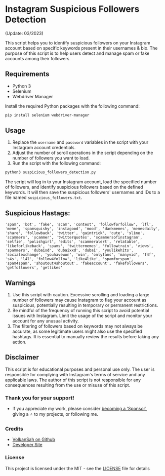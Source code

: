 # Instagram Suspicious Followers Detection 
(Update: 03/2023)

This script helps you to identify suspicious followers on your Instagram account based on specific keywords present in their usernames & bio. The purpose of this script is to help users detect and manage spam or fake accounts among their followers. 

## Requirements

- Python 3
- Selenium
- Webdriver Manager

Install the required Python packages with the following command:
```python
pip install selenium webdriver-manager
```

## Usage

1. Replace the `username` and `password` variables in the script with your Instagram account credentials.
2. Adjust the number of scroll operations in the script depending on the number of followers you want to load.
3. Run the script with the following command:
```python
python3 suspicious_followers_detection.py
```
The script will log in to your Instagram account, load the specified number of followers, and identify suspicious followers based on the defined keywords. It will then save the suspicious followers' usernames and IDs to a file named `suspicious_followers.txt`.

## Suspicious Hastags:
    'spam', 'bot', 'fake', 'scam', 'contest', 'followforfollow', 'lfl', 'meme', 'spamsquishy', 'instagood', 'mood', 'dankmemes', 'memesdaily', 'share', 'followback', 'twitter', 'gaintrick', 'cute', 'slime', 'scammers', 'scammer', 'twitterquotes', 'scammersofinstagram', 'selfie', 'polishgirl', 'edits', 'scammeralert', 'relatable', 'likeforlikeback', 'spams', 'twittermemes', 'followtrain', 'views', 'spammers', 'dubaixd', 'dubaixxd', 'dubai', 'youlikehits', 'socialexchange', 'youhavewon', 'win', 'onlyfans', 'manyvid', 'f4f', 's4s', 'l4l', 'follow4follow', 'like4like', 'spamforspam', 'spam4spam', 'shoutout4shoutout', 'fakeaccount', 'fakefollowers', 'getfollowers', 'getlikes'

## Warnings

1. Use this script with caution. Excessive scrolling and loading a large number of followers may cause Instagram to flag your account as suspicious, potentially resulting in temporary or permanent restrictions.
2. Be mindful of the frequency of running this script to avoid potential issues with Instagram. Limit the usage of the script and monitor your account for any unusual activity.
3. The filtering of followers based on keywords may not always be accurate, as some legitimate users might also use the specified hashtags. It is essential to manually review the results before taking any action.

## Disclaimer

This script is for educational purposes and personal use only. The user is responsible for complying with Instagram's terms of service and any applicable laws. The author of this script is not responsible for any consequences resulting from the use or misuse of this script.

### Thank you for your support!
- If you appreciate my work, please consider [becoming a 'Sponsor'](https://github.com/sponsors/volkansah), giving a :star: to my projects, or following me. 
### Credits
- [VolkanSah on Github](https://github.com/volkansah)
- [Developer Site](https://volkansah.github.io)

### License
This project is licensed under the MIT - see the [LICENSE](LICENSE) file for details
